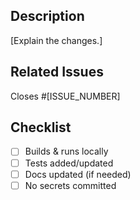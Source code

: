 ## Description
[Explain the changes.]

## Related Issues
Closes #[ISSUE_NUMBER]

## Checklist
- [ ] Builds & runs locally
- [ ] Tests added/updated
- [ ] Docs updated (if needed)
- [ ] No secrets committed
